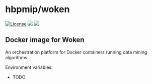 # hbpmip/woken

[![License](https://img.shields.io/badge/license-Apache--2.0-blue.svg)](https://github.com/LREN-CHUV/woken/blob/master/LICENSE) [![](https://images.microbadger.com/badges/version/hbpmip/woken.svg)](https://hub.docker.com/r/hbpmip/woken/ "hbpmip/woken") [![](https://images.microbadger.com/badges/image/hbpmip/woken.svg)](https://hub.docker.com/r/hbpmip/woken/ "hbpmip/woken")

## Docker image for Woken

An orchestration platform for Docker containers running data mining algorithms.

Environment variables:

* TODO
